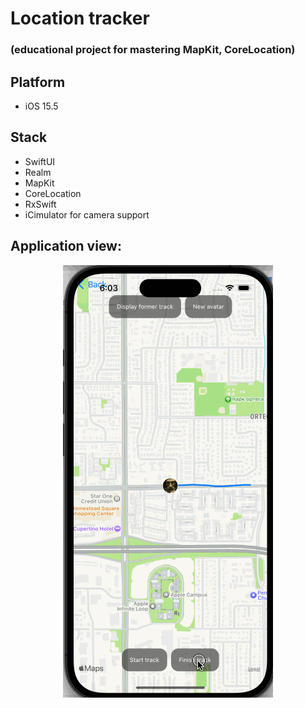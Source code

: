 #  Location tracker

### (educational project for mastering MapKit, CoreLocation)

## Platform 

- iOS 15.5

## Stack

- SwiftUI
- Realm
- MapKit
- CoreLocation
- RxSwift
- iCimulator for camera support

## Application view:
  </p>
<div align="center">

![video](/Doc/1.gif)
</div>
</p>
